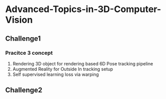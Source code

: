 # Advanced-Topics-in-3D-Computer-Vision

## Challenge1
### Pracitce 3 concept
1. Rendering 3D object for rendering based 6D Pose tracking pipeline
2. Augmented Reality for Outside In tracking setup
3. Self supervised learning loss via warping


## Challenge2
